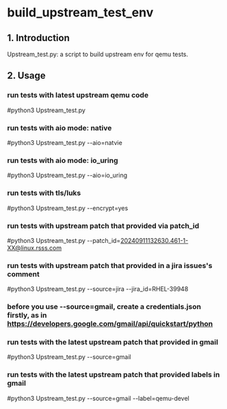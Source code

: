 # build_upstream_test_env
## 1. Introduction
Upstream_test.py: a script to build upstream env for qemu tests.

## 2. Usage
### run tests with latest upstream qemu code
#python3 Upstream_test.py

### run tests with aio mode: native
#python3 Upstream_test.py --aio=natvie

### run tests with aio mode: io_uring
#python3 Upstream_test.py --aio=io_uring

### run tests with tls/luks
#python3 Upstream_test.py --encrypt=yes

### run tests with upstream patch that provided via patch_id
#python3 Upstream_test.py --patch_id=20240911132630.461-1-XX@linux.rsss.com

### run tests with upstream patch that provided in a jira issues's comment
#python3 Upstream_test.py --source=jira --jira_id=RHEL-39948

### before you use --source=gmail, create a credentials.json firstly, as in https://developers.google.com/gmail/api/quickstart/python
### run tests with the latest upstream patch that provided in gmail
#python3 Upstream_test.py --source=gmail

### run tests with the latest upstream patch that provided labels in gmail
#python3 Upstream_test.py --source=gmail --label=qemu-devel
